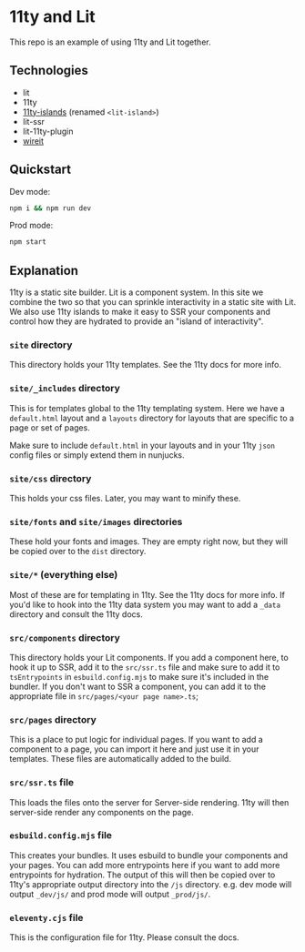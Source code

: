 # 11ty and Lit

This repo is an example of using 11ty and Lit together.

## Technologies

- lit
- 11ty
- [11ty-islands](https://github.com/11ty/is-land) (renamed `<lit-island>`)
- lit-ssr
- lit-11ty-plugin
- [wireit](https://github.com/google/wireit)

## Quickstart

Dev mode:

```bash
npm i && npm run dev
```

Prod mode:

```bash
npm start
```

## Explanation

11ty is a static site builder. Lit is a component system. In this site we combine the two so that you can sprinkle interactivity in a static site with Lit. We also use 11ty islands to make it easy to SSR your components and control how they are hydrated to provide an "island of interactivity".

### `site` directory

This directory holds your 11ty templates. See the 11ty docs for more info.

### `site/_includes` directory

This is for templates global to the 11ty templating system. Here we have a `default.html` layout and a `layouts` directory for layouts that are specific to a page or set of pages.

Make sure to include `default.html` in your layouts and in your 11ty `json` config files or simply extend them in nunjucks.

### `site/css` directory

This holds your css files. Later, you may want to minify these.

### `site/fonts` and `site/images` directories

These hold your fonts and images. They are empty right now, but they will be copied over to the `dist` directory.

### `site/*` (everything else)

Most of these are for templating in 11ty. See the 11ty docs for more info. If you'd like to hook into the 11ty data system you may want to add a `_data` directory and consult the 11ty docs.

### `src/components` directory

This directory holds your Lit components. If you add a component here, to hook it up to SSR, add it to the `src/ssr.ts` file and make sure to add it to `tsEntrypoints` in `esbuild.config.mjs` to make sure it's included in the bundler. If you don't want to SSR a component, you can add it to the appropriate file in `src/pages/<your page name>.ts`;

### `src/pages` directory

This is a place to put logic for individual pages. If you want to add a component to a page, you can import it here and just use it in your templates. These files are automatically added to the build.

### `src/ssr.ts` file

This loads the files onto the server for Server-side rendering. 11ty will then server-side render any components on the page.

### `esbuild.config.mjs` file

This creates your bundles. It uses esbuild to bundle your components and your pages. You can add more entrypoints here if you want to add more entrypoints for hydration. The output of this will then be copied over to 11ty's appropriate output directory into the `/js` directory. e.g. dev mode will output `_dev/js/` and prod mode will output `_prod/js/`.

### `eleventy.cjs` file

This is the configuration file for 11ty. Please consult the docs.